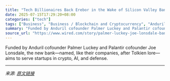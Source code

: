 ```yaml
---
title: "Tech Billionaires Back Erebor in the Wake of Silicon Valley Bank Collapse"
date: 2025-07-15T17:29:20+08:00
categories: ["tech"]
tags: ["Business", "Business / Blockchain and Cryptocurrency", "Anduril", "Palantir", "Peter Thiel", "banks", "crypto", "Defense", "Bank On It"]
summary: "Funded by Anduril cofounder Palmer Luckey and Palantir cofounder Joe Lonsdale, the new bank—named, like their companies, after Tolkien lore—aims to serve startups in crypto, AI, and defense."
source_url: "https://www.wired.com/story/palmer-luckey-joe-lonsdale-bank-erebor/"
---
```


Funded by Anduril cofounder Palmer Luckey and Palantir cofounder Joe Lonsdale, the new bank—named, like their companies, after Tolkien lore—aims to serve startups in crypto, AI, and defense.

---

*来源: [原文链接](https://www.wired.com/story/palmer-luckey-joe-lonsdale-bank-erebor/)*
